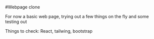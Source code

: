 #Webpage clone

For now a basic web page, trying out a few things on the fly and some testing out






Things to check:
React, tailwing, bootstrap